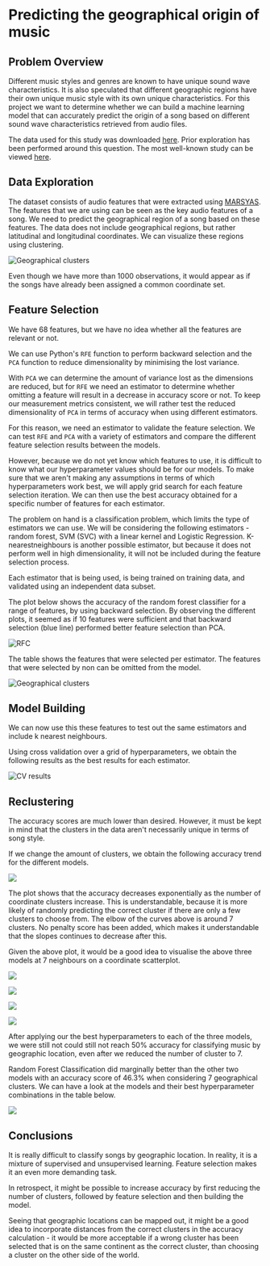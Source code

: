 # Predicting the geographical origin of music

## Problem Overview

Different music styles and genres are known to have unique sound wave characteristics. It is also speculated that different geographic regions have their own unique music style with its own unique characteristics. For this project we want to determine whether we can build a machine learning model that can accurately predict the origin of a song based on different sound wave characteristics retrieved from audio files.

The data used for this study was downloaded [here](http://archive.ics.uci.edu/ml/datasets/geographical+original+of+music). Prior exploration has been performed around this question. The most well-known study can be viewed [here](http://ieeexplore.ieee.org/stamp/stamp.jsp?tp=&arnumber=7023456).

## Data Exploration

The dataset consists of audio features that were extracted using [MARSYAS](http://marsyasweb.appspot.com/). The features that we are using can be seen as the key audio features of a song. We need to predict the geographical region of a song based on these features. The data does not include geographical regions, but rather latitudinal and longitudinal coordinates. We can visualize these regions using clustering.

![Geographical clusters](../data/images/cluster1.png)

Even though we have more than 1000 observations, it would appear as if the songs have already been assigned a common coordinate set.

## Feature Selection

We have 68 features, but we have no idea whether all the features are relevant or not.

We can use Python's `RFE` function to perform backward selection and the `PCA` function to reduce dimensionality by minimising the lost variance.

With `PCA` we can determine the amount of variance lost as the dimensions are reduced, but for `RFE` we need an estimator to determine whether omitting a feature will result in a decrease in accuracy score or not. To keep our measurement metrics consistent, we will rather test the reduced dimensionality of `PCA` in terms of accuracy when using different estimators.

For this reason, we need an estimator to validate the feature selection. We can test `RFE` and `PCA` with a variety of estimators and compare the different feature selection results between the models.

However, because we do not yet know which features to use, it is difficult to know what our hyperparameter values should be for our models. To make sure that we aren't making any assumptions in terms of which hyperparameters work best, we will apply grid search for each feature selection iteration. We can then use the best accuracy obtained for a specific number of features for each estimator.

The problem on hand is a classification problem, which limits the type of estimators we can use. We will be considering the following estimators - random forest, SVM (SVC) with a linear kernel and Logistic Regression. K-nearestneighbours is another possible estimator, but because it does not perform well in high dimensionality, it will not be included during the feature selection process.

Each estimator that is being used, is being trained on training data, and validated using an independent data subset.

The plot below shows the accuracy of the random forest classifier for a range of features, by using backward selection. By observing the different plots, it seemed as if 10 features were sufficient and that backward selection (blue line) performed better feature selection than PCA.

![RFC](../data/images/rbf_feats.png)

The table shows the features that were selected per estimator. The features that were selected by non can be omitted from the model.

![Geographical clusters](../data/images/features.PNG)

## Model Building

We can now use this these features to test out the same estimators and include k nearest neighbours.

Using cross validation over a grid of hyperparameters, we obtain the following results as the best results for each estimator.

![CV results](../data/images/cv_results.PNG)

## Reclustering

The accuracy scores are much lower than desired. However, it must be kept in mind that the clusters in the data aren't necessarily unique in terms of song style.

If we change the amount of clusters, we obtain the following accuracy trend for the different models.

![](../data/images/recluster.png)

The plot shows that the accuracy decreases exponentially as the number of coordinate clusters increase. This is understandable, because it is more likely of randomly predicting the correct cluster if there are only a few clusters to choose from. The elbow of the curves above is around 7 clusters. No penalty score has been added, which makes it understandable that the slopes continues to decrease after this.

Given the above plot, it would be a good idea to visualise the above three models at 7 neighbours on a coordinate scatterplot.

![](../data/images/geo7.png)

![](../data/images/svc7.png)

![](../data/images/knn7.png)

![](../data/images/rfc7.png)

After applying our the best hyperparameters to each of the three models, we were still not could still not reach 50% accuracy for classifying music by geographic location, even after we reduced the number of cluster to 7.

Random Forest Classification did marginally better than the other two models with an accuracy score of 46.3% when considering 7 geographical clusters. We can have a look at the models and their best hyperparameter combinations in the table below.

![](../data/images/acc.PNG)

## Conclusions

It is really difficult to classify songs by geographic location. In reality, it is a mixture of supervised and unsupervised learning. Feature selection makes it an even more demanding task.

In retrospect, it might be possible to increase accuracy by first reducing the number of clusters, followed by feature selection and then building the model.

Seeing that geographic locations can be mapped out, it might be a good idea to incorporate distances from the correct clusters in the accuracy calculation - it would be more acceptable if a wrong cluster has been selected that is on the same continent as the correct cluster, than choosing a cluster on the other side of the world.
